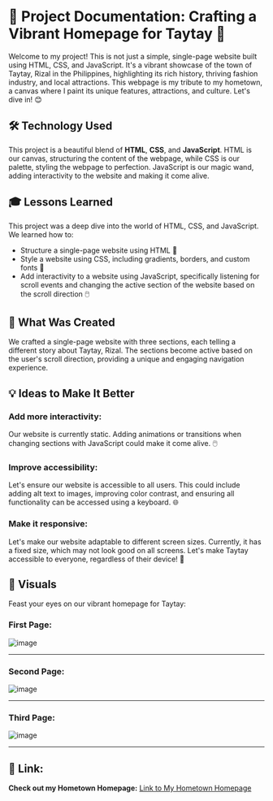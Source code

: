 # 🏡 Project Documentation: Crafting a Vibrant Homepage for Taytay 🎉

Welcome to my project! This is not just a simple, single-page website built using HTML, CSS, and JavaScript. It's a vibrant showcase of the town of Taytay, Rizal in the Philippines, highlighting its rich history, thriving fashion industry, and local attractions. This webpage is my tribute to my hometown, a canvas where I paint its unique features, attractions, and culture. Let's dive in! 😊

## 🛠️ Technology Used
This project is a beautiful blend of **HTML**, **CSS**, and **JavaScript**. HTML is our canvas, structuring the content of the webpage, while CSS is our palette, styling the webpage to perfection. JavaScript is our magic wand, adding interactivity to the website and making it come alive.

## 🎓 Lessons Learned
This project was a deep dive into the world of HTML, CSS, and JavaScript. We learned how to:
- Structure a single-page website using HTML 📝
- Style a website using CSS, including gradients, borders, and custom fonts 🎨
- Add interactivity to a website using JavaScript, specifically listening for scroll events and changing the active section of the website based on the scroll direction 🖱️

## 🎨 What Was Created
We crafted a single-page website with three sections, each telling a different story about Taytay, Rizal. The sections become active based on the user's scroll direction, providing a unique and engaging navigation experience.

## 💡 Ideas to Make It Better
### Add more interactivity:
Our website is currently static. Adding animations or transitions when changing sections with JavaScript could make it come alive. 🖱️
### Improve accessibility:
Let's ensure our website is accessible to all users. This could include adding alt text to images, improving color contrast, and ensuring all functionality can be accessed using a keyboard. 🌐
### Make it responsive:
Let's make our website adaptable to different screen sizes. Currently, it has a fixed size, which may not look good on all screens. Let's make Taytay accessible to everyone, regardless of their device! 📱

## 📸 Visuals
Feast your eyes on our vibrant homepage for Taytay:

### First Page:
![image](https://github.com/TommyDeLeon/hometown-homepage/assets/144635056/6de830bb-af83-4aad-be6b-d564a6a44b14)

---
### Second Page:
![image](https://github.com/TommyDeLeon/hometown-homepage/assets/144635056/7e661462-0eaf-438e-b71e-3257696e17a2)

---
### Third Page:
![image](https://github.com/TommyDeLeon/hometown-homepage/assets/144635056/fc7c09ad-5775-4c35-9c58-765bb1d60939)


---

## 🔗 Link: 
**Check out my Hometown Homepage:** [Link to My Hometown Homepage](https://tommy-hometown-homepage.netlify.app)
